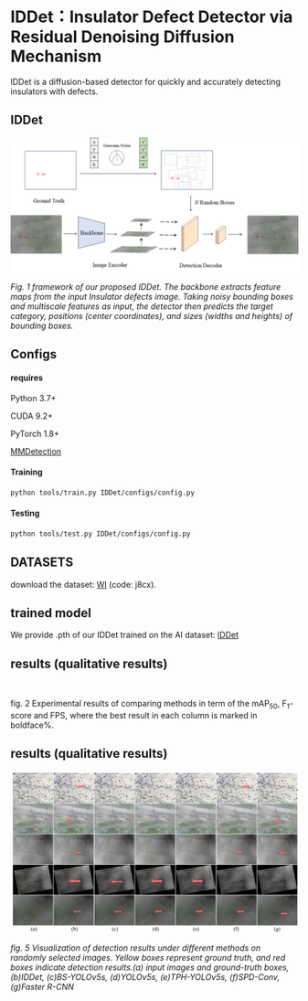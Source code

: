 # IDDet：Insulator Defect Detector via Residual Denoising Diffusion Mechanism

IDDet is a diffusion-based detector for quickly and accurately detecting insulators with defects.

## IDDet

![](./results/fig.2.png)

*Fig. 1 framework of our proposed IDDet. The backbone extracts feature maps from the input Insulator defects image. Taking noisy bounding boxes and multiscale features as input, the detector then predicts the target category, positions (center coordinates), and sizes (widths and heights) of bounding boxes.*



## Configs

#### requires

 Python 3.7+

 CUDA 9.2+

PyTorch 1.8+

[MMDetection](https://github.com/open-mmlab/mmdetection)

#### Training

```bash
python tools/train.py IDDet/configs/config.py
```

#### Testing

```bash
python tools/test.py IDDet/configs/config.py
```

## DATASETS

download the dataset: [WI](https://pan.baidu.com/s/1lgG6BX1Ac9b8_gAwSMOQ0g) (code: j8cx).

## trained model

We provide .pth of our IDDet trained on the AI dataset: [IDDet]()

## results (qualitative results)

<img title="" src="file:///G:/Submit/IDDet - 副本/results/Tab.2.png" alt="" data-align="inline">

fig. 2 Experimental results of comparing methods in term of the mAP$_{50}$, F$_1$-score and FPS, where the best result in each column is marked in boldface%.

## results (qualitative results)

![](./results/fig.5.png)

*fig. 5 Visualization of detection results under different methods on randomly selected images. Yellow boxes represent ground truth, and red boxes indicate detection results.(a) input images and ground-truth boxes, (b)IDDet, (c)BS-YOLOv5s, (d)YOLOv5s, (e)TPH-YOLOv5s, (f)SPD-Conv, (g)Faster R-CNN*
